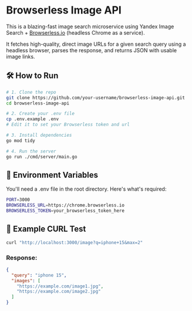 # Browserless Image API

This is a blazing-fast image search microservice using Yandex Image Search + [Browserless.io](https://docs.browserless.io) (headless Chrome as a service).

It fetches high-quality, direct image URLs for a given search query using a headless browser, parses the response, and returns JSON with usable image links.

## 🛠 How to Run
```bash
# 1. Clone the repo
git clone https://github.com/your-username/browserless-image-api.git
cd browserless-image-api

# 2. Create your .env file
cp .env.example .env
# Edit it to set your Browserless token and url

# 3. Install dependencies
go mod tidy

# 4. Run the server
go run ./cmd/server/main.go
```

## 🔐 Environment Variables
You'll need a .env file in the root directory. Here's what's required:

```bash
PORT=3000
BROWSERLESS_URL=https://chrome.browserless.io
BROWSERLESS_TOKEN=your_browserless_token_here
```

## 🧪 Example CURL Test
```bash
curl "http://localhost:3000/image?q=iphone+15&max=2"
```

### Response:
```json
{
  "query": "iphone 15",
  "images": [
    "https://example.com/image1.jpg",
    "https://example.com/image2.jpg"
  ]
}
```

